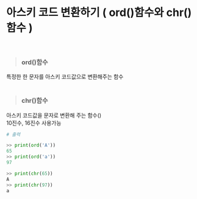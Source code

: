 # 아스키 코드 변환하기 ( ord()함수와 chr()함수 )
<br/>

> ### ord()함수  

특정한 한 문자를 아스키 코드값으로 변환해주는 함수  
<br/>

> ### chr()함수  

아스키 코드값을 문자로 변환해 주는 함수()  
10진수, 16진수 사용가능  

```python
# 출력  

>> print(ord('A'))
65
>> print(ord('a'))
97

>> print(chr(65))
A
>> print(chr(97))
a
```




